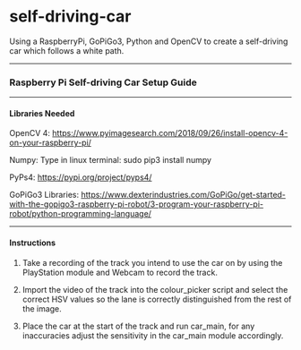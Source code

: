 # self-driving-car
Using a RaspberryPi, GoPiGo3, Python and OpenCV to create a self-driving car which follows a white path.

-------------------------------------------------------------------------------------------------

### Raspberry Pi Self-driving Car Setup Guide
------------------------------------------------
#### Libraries Needed
OpenCV 4: https://www.pyimagesearch.com/2018/09/26/install-opencv-4-on-your-raspberry-pi/

Numpy: Type in linux terminal: sudo pip3 install numpy

PyPs4: https://pypi.org/project/pyps4/

GoPiGo3 Libraries: https://www.dexterindustries.com/GoPiGo/get-started-with-the-gopigo3-raspberry-pi-robot/3-program-your-raspberry-pi-robot/python-programming-language/

-----------------------------------------------------------------------------------------------------------------------------------------------------------------
#### Instructions
1) Take a recording of the track you intend to use the car on by using the PlayStation module and Webcam to record the track. 

2) Import the video of the track into the colour_picker script and select the correct HSV values so the lane is correctly distinguished from the rest of the image. 

3) Place the car at the start of the track and run car_main, for any inaccuracies adjust the sensitivity in the car_main module accordingly.
